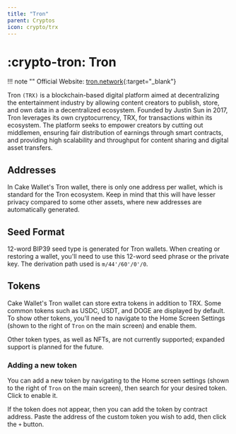 ```yaml
---
title: "Tron"
parent: Cryptos
icon: crypto/trx
---
```


# :crypto-tron: Tron

!!! note ""
    Official Website: [tron.network](https://tron.network/){:target="_blank"}

Tron `(TRX)` is a blockchain-based digital platform aimed at decentralizing the entertainment industry by allowing content creators to publish, store, and own data in a decentralized ecosystem. Founded by Justin Sun in 2017, Tron leverages its own cryptocurrency, TRX, for transactions within its ecosystem. The platform seeks to empower creators by cutting out middlemen, ensuring fair distribution of earnings through smart contracts, and providing high scalability and throughput for content sharing and digital asset transfers.

## Addresses

In Cake Wallet's Tron wallet, there is only one address per wallet, which is standard for the Tron ecosystem. Keep in mind that this will have lesser privacy compared to some other assets, where new addresses are automatically generated.

## Seed Format

12-word BIP39 seed type is generated for Tron wallets. When creating or restoring a wallet, you'll need to use this 12-word seed phrase or the private key. The derivation path used is `m/44'/60'/0'/0`.

## Tokens

Cake Wallet's Tron wallet can store extra tokens in addition to TRX. Some common tokens such as USDC, USDT, and DOGE are displayed by default. To show other tokens, you'll need to navigate to the Home Screen Settings (shown to the right of `Tron` on the main screen) and enable them.

Other token types, as well as NFTs, are not currently supported; expanded support is planned for the future.

### Adding a new token

You can add a new token by navigating to the Home screen settings (shown to the right of `Tron` on the main screen), then search for your desired token. Click to enable it.

If the token does not appear, then you can add the token by contract address. Paste the address of the custom token you wish to add, then click the `+` button.